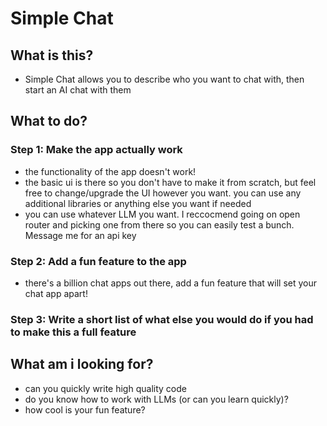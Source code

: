 # Simple Chat

## What is this?

- Simple Chat allows you to describe who you want to chat with, then start an AI chat with them

## What to do?

### Step 1: Make the app actually work

- the functionality of the app doesn't work!
- the basic ui is there so you don't have to make it from scratch, but feel free to change/upgrade the UI however you want. you can use any additional libraries or anything else you want if needed
- you can use whatever LLM you want. I reccocmend going on open router and picking one from there so you can easily test a bunch. Message me for an api key

### Step 2: Add a fun feature to the app

- there's a billion chat apps out there, add a fun feature that will set your chat app apart!

### Step 3: Write a short list of what else you would do if you had to make this a full feature

## What am i looking for?

- can you quickly write high quality code
- do you know how to work with LLMs (or can you learn quickly)?
- how cool is your fun feature?
